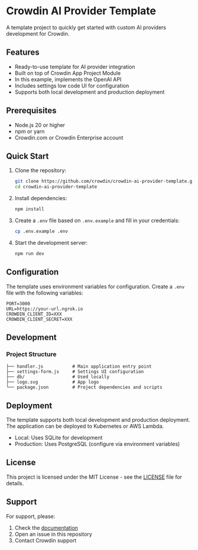 # Crowdin AI Provider Template

A template project to quickly get started with custom AI providers development for Crowdin.

## Features

- Ready-to-use template for AI provider integration
- Built on top of Crowdin App Project Module
- In this example, implements the OpenAI API
- Includes settings low code UI for configuration
- Supports both local development and production deployment

## Prerequisites

- Node.js 20 or higher
- npm or yarn
- Crowdin.com or Crowdin Enterprise account

## Quick Start

1. Clone the repository:
   ```bash
   git clone https://github.com/crowdin/crowdin-ai-provider-template.git
   cd crowdin-ai-provider-template
   ```

2. Install dependencies:
   ```bash
   npm install
   ```

3. Create a `.env` file based on `.env.example` and fill in your credentials:
   ```bash
   cp .env.example .env
   ```

4. Start the development server:
   ```bash
   npm run dev
   ```

## Configuration

The template uses environment variables for configuration. Create a `.env` file with the following variables:

```env
PORT=3000
URL=https://your-url.ngrok.io
CROWDIN_CLIENT_ID=XXX
CROWDIN_CLIENT_SECRET=XXX
```

## Development

### Project Structure

```
├── handler.js           # Main application entry point
├── settings-form.js     # Settings UI configuration
├── db/                  # Used locally
├── logo.svg             # App logo
└── package.json         # Project dependencies and scripts
```

## Deployment

The template supports both local development and production deployment. The application can be deployed to Kubernetes or AWS Lambda.

- Local: Uses SQLite for development
- Production: Uses PostgreSQL (configure via environment variables)

## License

This project is licensed under the MIT License - see the [LICENSE](LICENSE) file for details.

## Support

For support, please:
1. Check the [documentation](https://crowdin.github.io/app-project-module/)
2. Open an issue in this repository
3. Contact Crowdin support